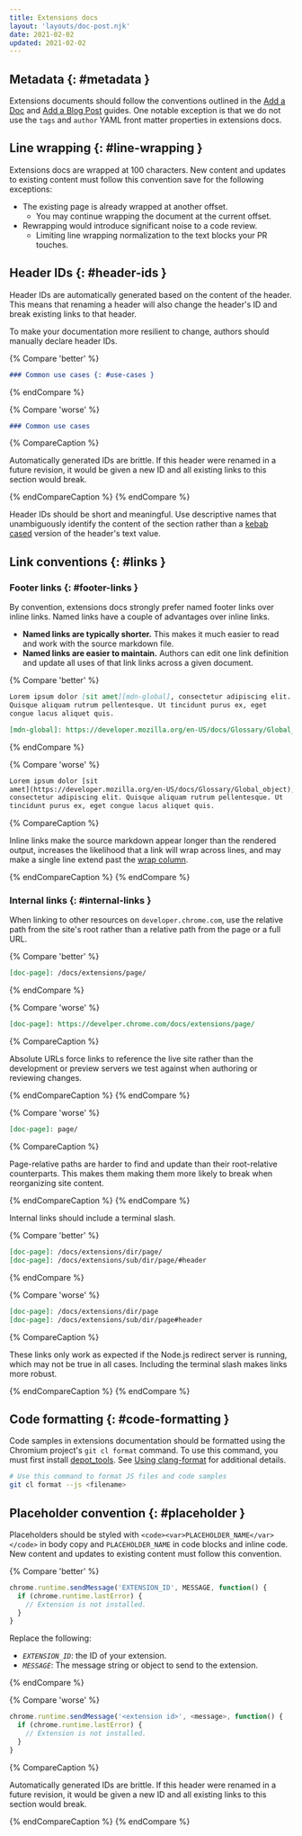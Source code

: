 ```yaml
---
title: Extensions docs
layout: 'layouts/doc-post.njk'
date: 2021-02-02
updated: 2021-02-02
---
```


## Metadata {: #metadata }

Extensions documents should follow the conventions outlined in the [Add a Doc][add-a-doc] and [Add a
Blog Post][add-a-blog] guides. One notable exception is that we do not use the `tags` and `author`
YAML front matter properties in extensions docs.

## Line wrapping {: #line-wrapping }

Extensions docs are wrapped at 100 characters. New content and updates to existing content must
follow this convention save for the following exceptions:

- The existing page is already wrapped at another offset.
    - You may continue wrapping the document at the current offset.
- Rewrapping would introduce significant noise to a code review.
    - Limiting line wrapping normalization to the text blocks your PR touches.

## Header IDs {: #header-ids }

Header IDs are automatically generated based on the content of the header. This means that renaming
a header will also change the header's ID and break existing links to that header.

To make your documentation more resilient to change, authors should manually declare header IDs.

{% Compare 'better' %}

```md
### Common use cases {: #use-cases }
```

{% endCompare %}

{% Compare 'worse' %}

```md
### Common use cases
```

{% CompareCaption %}

Automatically generated IDs are brittle. If this header were renamed in a future revision, it would
be given a new ID and all existing links to this section would break. 

{% endCompareCaption %}
{% endCompare %}

Header IDs should be short and meaningful. Use descriptive names that unambiguously identify the
content of the section rather than a [kebab cased][kebab-case] version of the header's text value.

## Link conventions {: #links }

### Footer links {: #footer-links }

By convention, extensions docs strongly prefer named footer links over inline links. Named links
have a couple of advantages over inline links.

- **Named links are typically shorter.** This makes it much easier to read and work with the source
  markdown file. 
- **Named links are easier to maintain.** Authors can edit one link definition and update all uses
  of that link links across a given document. 

{% Compare 'better' %}

```md
Lorem ipsum dolor [sit amet][mdn-global], consectetur adipiscing elit.
Quisque aliquam rutrum pellentesque. Ut tincidunt purus ex, eget 
congue lacus aliquet quis.

[mdn-global]: https://developer.mozilla.org/en-US/docs/Glossary/Global_object
```

{% endCompare %}

{% Compare 'worse' %}

```md
Lorem ipsum dolor [sit
amet](https://developer.mozilla.org/en-US/docs/Glossary/Global_object),
consectetur adipiscing elit. Quisque aliquam rutrum pellentesque. Ut
tincidunt purus ex, eget congue lacus aliquet quis.
```

{% CompareCaption %}

Inline links make the source markdown appear longer than the rendered output, increases the
likelihood that a link will wrap across lines, and may make a single line extend past the [wrap
column][line-wrapping].

{% endCompareCaption %}
{% endCompare %}

### Internal links {: #internal-links }

When linking to other resources on `developer.chrome.com`, use the relative path from the site's
root rather than a relative path from the page or a full URL.

{% Compare 'better' %}

```md
[doc-page]: /docs/extensions/page/
```

{% endCompare %}

{% Compare 'worse' %}

```md
[doc-page]: https://develper.chrome.com/docs/extensions/page/
```

{% CompareCaption %}

Absolute URLs force links to reference the live site rather than the development or preview servers
we test against when authoring or reviewing changes.

{% endCompareCaption %}
{% endCompare %}

{% Compare 'worse' %}

```md
[doc-page]: page/
```

{% CompareCaption %}

Page-relative paths are harder to find and update than their root-relative counterparts. This makes
them making them more likely to break when reorganizing site content.

{% endCompareCaption %}
{% endCompare %}

Internal links should include a terminal slash. 

{% Compare 'better' %}
```md
[doc-page]: /docs/extensions/dir/page/
[doc-page]: /docs/extensions/sub/dir/page/#header
```
{% endCompare %}

{% Compare 'worse' %}
```md
[doc-page]: /docs/extensions/dir/page
[doc-page]: /docs/extensions/sub/dir/page#header
```

{% CompareCaption %}

These links only work as expected if the Node.js redirect server is running, which may not be true
in all cases. Including the terminal slash makes links more robust.

{% endCompareCaption %}
{% endCompare %}


## Code formatting {: #code-formatting }

Code samples in extensions documentation should be formatted using the Chromium project's `git cl
format` command. To use this command, you must first install [depot_tools][depot-tools]. See [Using
clang-format][clang-format] for additional details.

```bash
# Use this command to format JS files and code samples
git cl format --js <filename>
```

## Placeholder convention {: #placeholder }

Placeholders should be styled with `<code><var>PLACEHOLDER_NAME</var></code>` in body copy and `PLACEHOLDER_NAME` in code blocks and inline code.  New content and updates to existing content must
follow this convention. 

{% Compare 'better' %}

```js
chrome.runtime.sendMessage('EXTENSION_ID', MESSAGE, function() {
  if (chrome.runtime.lastError) {
    // Extension is not installed.
  }
}
```

Replace the following:

- <code><var>EXTENSION_ID</var></code>: the ID of your extension.
- <code><var>MESSAGE</var></code>: The message string or object to send to the extension.

{% endCompare %}

{% Compare 'worse' %}

```js
chrome.runtime.sendMessage('<extension id>', <message>, function() {
  if (chrome.runtime.lastError) {
    // Extension is not installed.
  }
}
```

{% CompareCaption %}

Automatically generated IDs are brittle. If this header were renamed in a future revision, it would
be given a new ID and all existing links to this section would break. 

{% endCompareCaption %}
{% endCompare %}


[clang-format]: https://chromium.googlesource.com/chromium/src/+/main/docs/clang_format.md
[depot-tools]: https://commondatastorage.googleapis.com/chrome-infra-docs/flat/depot_tools/docs/html/depot_tools_tutorial.html
[kebab-case]: https://en.wikipedia.org/wiki/Letter_case#Kebab_case
[line-wrapping]: #line-wrapping

[add-a-doc]: /docs/handbook/how-to/add-a-doc/
[add-a-blog]: /docs/handbook/how-to/add-a-blog-post/
